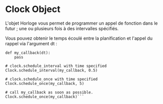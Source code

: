 # Clock Object

L'objet Horloge vous permet de programmer un appel de fonction dans le futur ; une ou plusieurs fois à des intervalles spécifiés. 

Vous pouvez obtenir le temps écoulé entre la planification et l'appel du rappel via l'argument dt :

```# define callback
def my_callback(dt):
    pass
 
# clock.schedule_interval with time specified
Clock.schedule_interval(my_callback, 0.5)
 
# clock.schedule_once with time specified
Clock.schedule_once(my_callback, 5)
 
# call my_callback as soon as possible.
Clock.schedule_once(my_callback)```